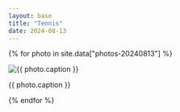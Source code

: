 ```yaml
---
layout: base
title: "Tennis"
date: 2024-08-13
---
```


{% for photo in site.data["photos-20240813"] %}
  <div>
    <img src="{{ site.baseurl }}/photos/{{ photo.file }}" alt="{{ photo.caption }}">
    <p>{{ photo.caption }}</p>
  </div>
{% endfor %}